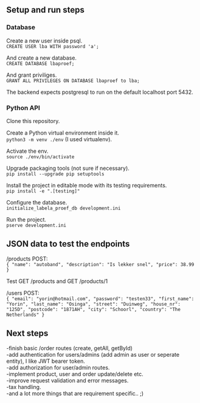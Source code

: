 ## Setup and run steps
### Database
Create a new user inside psql.  
`CREATE USER lba WITH password 'a';`

And create a new database.  
`CREATE DATABASE lbaproef;`

And grant priviliges.  
`GRANT ALL PRIVILEGES ON DATABASE lbaproef to lba;`

The backend expects postgresql to run on the default localhost port 5432.

### Python API

Clone this repository.

Create a Python virtual environment inside it.  
`python3 -m venv ./env` (I used virtualenv).

Activate the env.  
`source ./env/bin/activate`

Upgrade packaging tools (not sure if necessary).  
`pip install --upgrade pip setuptools`

Install the project in editable mode with its testing requirements.  
`pip install -e ".[testing]"`

Configure the database.  
`initialize_labela_proef_db development.ini`

Run the project.  
`pserve development.ini`

## JSON data to test the endpoints
/products POST:  
`{
	"name": "autoband",
	"description": "Is lekker snel",
	"price": 38.99
}`  

Test GET /products and GET /products/1

/users POST:  
`{
	"email": "yorin@hotmail.com",
	"password": "testen33",
	"first_name": "Yorin",
	"last_name": "Osinga",
	"street": "Duinweg",
	"house_nr": "125D",
	"postcode": "1871AH",
	"city": "Schoorl",
	"country": "The Netherlands"
}`


## Next steps 
-finish basic /order routes (create, getAll, getById)  
-add authentication for users/admins (add admin as user or seperate entity), I like JWT bearer token.  
-add authorization for user/admin routes.  
-implement product, user and order update/delete etc.  
-improve request validation and error messages.  
-tax handling.  
-and a lot more things that are requirement specific.. ;)
